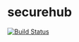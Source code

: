 securehub
=========
[![Build Status](https://travis-ci.org/stefano81/securehub.svg?branch=master)](https://travis-ci.org/stefano81/securehub)
